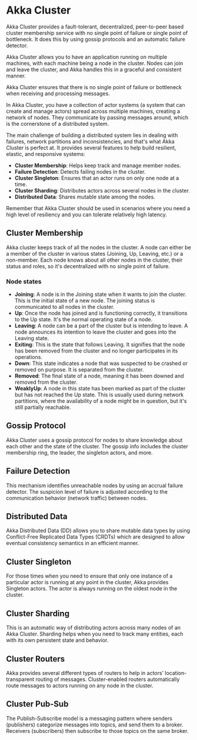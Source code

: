 # Akka Cluster

Akka Cluster provides a fault-tolerant, decentralized, peer-to-peer based cluster membership service with no single 
point of failure or single point of bottleneck. It does this by using gossip protocols and an automatic failure 
detector.

Akka Cluster allows you to have an application running on multiple machines, with each machine being a node in the 
cluster. Nodes can join and leave the cluster, and Akka handles this in a graceful and consistent manner.

Akka Cluster ensures that there is no single point of failure or bottleneck when receiving and processing messages.

In Akka Cluster, you have a collection of actor systems (a system that can create and manage actors) spread across 
multiple machines, creating a network of nodes. They communicate by passing messages around, which is the cornerstone
of a distributed system.

The main challenge of building a distributed system lies in dealing with failures, network partitions and 
inconsistencies, and that's what Akka Cluster is perfect at. It provides several features to help build resilient, 
elastic, and responsive systems:
- **Cluster Membership**: Helps keep track and manage member nodes.
- **Failure Detection**: Detects failing nodes in the cluster.
- **Cluster Singleton**: Ensures that an actor runs on only one node at a time.
- **Cluster Sharding**: Distributes actors across several nodes in the cluster.
- **Distributed Data**: Shares mutable state among the nodes.

Remember that Akka Cluster should be used in scenarios where you need a high level of resiliency and you can tolerate 
relatively high latency.

## Cluster Membership
Akka cluster keeps track of all the nodes in the cluster. A node can either be a member of the cluster in various states
(Joining, Up, Leaving, etc.) or a non-member. Each node knows about all other nodes in the cluster, their status and 
roles, so it's decentralized with no single point of failure.

### Node states
- **Joining**: A node is in the Joining state when it wants to join the cluster. This is the initial state of a new 
node. The joining status is communicated to all nodes in the cluster.
- **Up**: Once the node has joined and is functioning correctly, it transitions to the Up state. It's the normal 
operating state of a node.
- **Leaving**: A node can be a part of the cluster but is intending to leave. A node announces its intention to leave 
the cluster and goes into the Leaving state.
- **Exiting**: This is the state that follows Leaving. It signifies that the node has been removed from the cluster and
no longer participates in its operations.
- **Down**: This state indicates a node that was suspected to be crashed or removed on purpose. It is separated from 
the cluster.
- **Removed**: The final state of a node, meaning it has been downed and removed from the cluster.
- **WeaklyUp**: A node in this state has been marked as part of the cluster but has not reached the Up state. This is 
usually used during network partitions, where the availability of a node might be in question, but it's still partially 
reachable.

## Gossip Protocol
Akka Cluster uses a gossip protocol for nodes to share knowledge about each other and the state of the cluster. The 
gossip info includes the cluster membership ring, the leader, the singleton actors, and more.

## Failure Detection
This mechanism identifies unreachable nodes by using an accrual failure detector. The suspicion level of failure is 
adjusted according to the communication behavior (network traffic) between nodes.

## Distributed Data
Akka Distributed Data (DD) allows you to share mutable data types by using Conflict-Free Replicated Data Types (CRDTs)
which are designed to allow eventual consistency semantics in an efficient manner.

## Cluster Singleton
For those times when you need to ensure that only one instance of a particular actor is running at any point in the
cluster, Akka provides Singleton actors. The actor is always running on the oldest node in the cluster.

## Cluster Sharding
This is an automatic way of distributing actors across many nodes of an Akka Cluster. Sharding helps when you need to 
track many entities, each with its own persistent state and behavior.

## Cluster Routers
Akka provides several different types of routers to help in actors’ location-transparent routing of messages. 
Cluster-enabled routers automatically route messages to actors running on any node in the cluster.

## Cluster Pub-Sub
The Publish-Subscribe model is a messaging pattern where senders (publishers) categorize messages into topics, and send 
them to a broker. Receivers (subscribers) then subscribe to those topics on the same broker.
